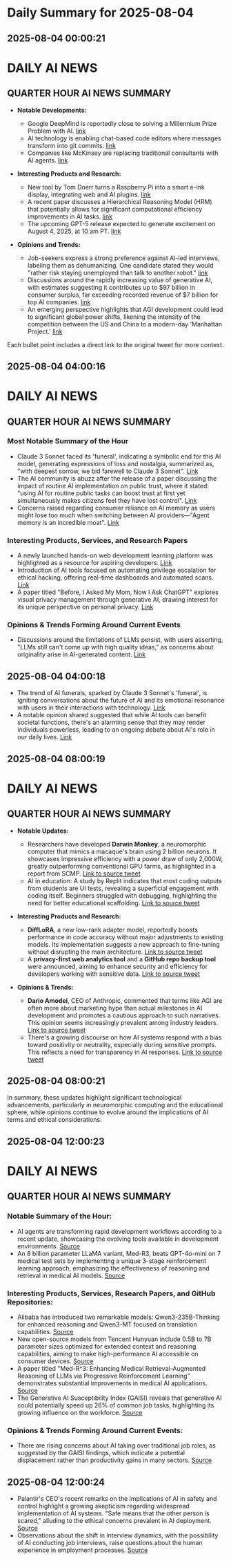 # Daily Summary for 2025-08-04

## 2025-08-04 00:00:21

# DAILY AI NEWS

## QUARTER HOUR AI NEWS SUMMARY

- **Notable Developments:**  
  - Google DeepMind is reportedly close to solving a Millennium Prize Problem with AI. [link](https://x.com/i/web/status/1952155564194103698)  
  - AI technology is enabling chat-based code editors where messages transform into git commits. [link](https://x.com/i/web/status/1952153817014837618)  
  - Companies like McKinsey are replacing traditional consultants with AI agents. [link](https://x.com/i/web/status/1952125075085238631)  

- **Interesting Products and Research:**  
  - New tool by Tom Doerr turns a Raspberry Pi into a smart e-ink display, integrating web and AI plugins. [link](https://x.com/i/web/status/1952100538050375802)  
  - A recent paper discusses a Hierarchical Reasoning Model (HRM) that potentially allows for significant computational efficiency improvements in AI tasks. [link](https://x.com/i/web/status/1952114883400516024)  
  - The upcoming GPT-5 release expected to generate excitement on August 4, 2025, at 10 am PT. [link](https://x.com/i/web/status/1952145720431272395)  

- **Opinions and Trends:**  
  - Job-seekers express a strong preference against AI-led interviews, labeling them as dehumanizing. One candidate stated they would "rather risk staying unemployed than talk to another robot." [link](https://x.com/i/web/status/1952151136103756276)  
  - Discussions around the rapidly increasing value of generative AI, with estimates suggesting it contributes up to $97 billion in consumer surplus, far exceeding recorded revenue of $7 billion for top AI companies. [link](https://x.com/i/web/status/1952137402920657283)  
  - An emerging perspective highlights that AGI development could lead to significant global power shifts, likening the intensity of the competition between the US and China to a modern-day 'Manhattan Project.' [link](https://x.com/i/web/status/1952128802852688327)  
  
Each bullet point includes a direct link to the original tweet for more context.

## 2025-08-04 04:00:16

# DAILY AI NEWS

## QUARTER HOUR AI NEWS SUMMARY

### Most Notable Summary of the Hour
- Claude 3 Sonnet faced its 'funeral', indicating a symbolic end for this AI model, generating expressions of loss and nostalgia, summarized as, "with deepest sorrow, we bid farewell to Claude 3 Sonnet". [Link](https://x.com/i/web/status/1952216038265012287)
- The AI community is abuzz after the release of a paper discussing the impact of routine AI implementation on public trust, where it stated: "using AI for routine public tasks can boost trust at first yet simultaneously makes citizens feel they have lost control". [Link](https://x.com/i/web/status/1952214381359706148)
- Concerns raised regarding consumer reliance on AI memory as users might lose too much when switching between AI providers—"Agent memory is an incredible moat". [Link](https://x.com/i/web/status/1952210131464466525)

### Interesting Products, Services, and Research Papers
- A newly launched hands-on web development learning platform was highlighted as a resource for aspiring developers. [Link](https://x.com/i/web/status/1952214688650965095)
- Introduction of AI tools focused on automating privilege escalation for ethical hacking, offering real-time dashboards and automated scans. [Link](https://x.com/i/web/status/1952184252956643369)
- A paper titled "Before, I Asked My Mom, Now I Ask ChatGPT" explores visual privacy management through generative AI, drawing interest for its unique perspective on personal privacy. [Link](https://x.com/i/web/status/1952206854508920843)

### Opinions & Trends Forming Around Current Events
- Discussions around the limitations of LLMs persist, with users asserting, "LLMs still can't come up with high quality ideas," as concerns about originality arise in AI-generated content. [Link](https://x.com/i/web/status/1952064142665560329)

## 2025-08-04 04:00:18

- The trend of AI funerals, sparked by Claude 3 Sonnet's 'funeral', is igniting conversations about the future of AI and its emotional resonance with users in their interactions with technology. [Link](https://x.com/i/web/status/1952186453959774288)
- A notable opinion shared suggested that while AI tools can benefit societal functions, there's an alarming sense that they may render individuals powerless, leading to an ongoing debate about AI's role in our daily lives. [Link](https://x.com/i/web/status/1952200869472260594)

## 2025-08-04 08:00:19

# DAILY AI NEWS

## QUARTER HOUR AI NEWS SUMMARY

- **Notable Updates:**  
  - Researchers have developed **Darwin Monkey**, a neuromorphic computer that mimics a macaque's brain using 2 billion neurons. It showcases impressive efficiency with a power draw of only 2,000W, greatly outperforming conventional GPU farms, as highlighted in a report from SCMP. [Link to source tweet](https://x.com/i/web/status/1952277090331439105)  
  - AI in education: A study by Replit indicates that most coding outputs from students are UI tests, revealing a superficial engagement with coding itself. Beginners struggled with debugging, highlighting the need for better educational scaffolding. [Link to source tweet](https://x.com/i/web/status/1952270529705971756)
  
- **Interesting Products and Research:**  
  - **DiffLoRA**, a new low-rank adapter model, reportedly boosts performance in code accuracy without major adjustments to existing models. Its implementation suggests a new approach to fine-tuning without disrupting the main architecture. [Link to source tweet](https://x.com/i/web/status/1952264964233932920)  
  - A **privacy-first web analytics tool** and a **GitHub repo backup tool** were announced, aiming to enhance security and efficiency for developers working with sensitive data. [Link to source tweet](https://x.com/i/web/status/1952245176681824527)  
  
- **Opinions & Trends:**  
  - **Dario Amodei**, CEO of Anthropic, commented that terms like AGI are often more about marketing hype than actual milestones in AI development and promotes a cautious approach to such narratives. This opinion seems increasingly prevalent among industry leaders. [Link to source tweet](https://x.com/i/web/status/1952223073987432531)  
  - There's a growing discourse on how AI systems respond with a bias toward positivity or neutrality, especially during sensitive prompts. This reflects a need for transparency in AI responses. [Link to source tweet](https://x.com/i/web/status/1952240931878441050)

## 2025-08-04 08:00:21

In summary, these updates highlight significant technological advancements, particularly in neuromorphic computing and the educational sphere, while opinions continue to evolve around the implications of AI terms and ethical considerations.

## 2025-08-04 12:00:23

# DAILY AI NEWS

## QUARTER HOUR AI NEWS SUMMARY

### Notable Summary of the Hour:
- AI agents are transforming rapid development workflows according to a recent update, showcasing the evolving tools available in development environments. [Source](https://x.com/i/web/status/1952336499107668205)
- An 8 billion parameter LLaMA variant, Med-R3, beats GPT-4o-mini on 7 medical test sets by implementing a unique 3-stage reinforcement learning approach, emphasizing the effectiveness of reasoning and retrieval in medical AI models. [Source](https://x.com/i/web/status/1952330424447094844) 

### Interesting Products, Services, Research Papers, and GitHub Repositories:
- Alibaba has introduced two remarkable models: Qwen3-235B-Thinking for enhanced reasoning and Qwen3-MT focused on translation capabilities. [Source](https://x.com/i/web/status/1952324370325451229) 
- New open-source models from Tencent Hunyuan include 0.5B to 7B parameter sizes optimized for extended context and reasoning capabilities, aiming to make high-performance AI accessible on consumer devices. [Source](https://x.com/i/web/status/1952280100202041618)
- A paper titled "Med-R^3: Enhancing Medical Retrieval-Augmented Reasoning of LLMs via Progressive Reinforcement Learning" demonstrates substantial improvements in medical AI applications. [Source](https://x.com/i/web/status/1952330424447094844)
- The Generative AI Susceptibility Index (GAISI) reveals that generative AI could potentially speed up 26% of common job tasks, highlighting its growing influence on the workforce. [Source](https://x.com/i/web/status/1952314822181179551)  

### Opinions & Trends Forming Around Current Events:
- There are rising concerns about AI taking over traditional job roles, as suggested by the GAISI findings, which indicate a potential displacement rather than productivity gains in many sectors. [Source](https://x.com/i/web/status/1952314822181179551)

## 2025-08-04 12:00:24

- Palantir's CEO's recent remarks on the implications of AI in safety and control highlight a growing skepticism regarding widespread implementation of AI systems. "Safe means that the other person is scared," alluding to the ethical concerns prevalent in AI deployment. [Source](https://x.com/i/web/status/1952283832717021202) 
- Observations about the shift in interview dynamics, with the possibility of AI conducting job interviews, raise questions about the human experience in employment processes. [Source](https://x.com/i/web/status/1952316099816779976)

